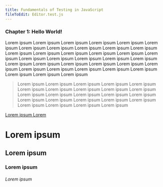 ```yaml
---
title: Fundamentals of Testing in JavaScript
fileToEdit: Editor.test.js
---
```


### Chapter 1: Hello World!

Lorem ipsum Lorem ipsum Lorem ipsum Lorem ipsum Lorem ipsum Lorem ipsum Lorem ipsum Lorem ipsum Lorem ipsum Lorem ipsum Lorem ipsum Lorem ipsum Lorem ipsum Lorem ipsum Lorem ipsum Lorem ipsum Lorem ipsum Lorem ipsum Lorem ipsum Lorem ipsum Lorem ipsum Lorem ipsum Lorem ipsum Lorem ipsum Lorem ipsum Lorem ipsum Lorem ipsum Lorem ipsum Lorem ipsum Lorem ipsum Lorem ipsum Lorem ipsum Lorem ipsum Lorem ipsum Lorem ipsum Lorem ipsum

> Lorem ipsum Lorem ipsum Lorem ipsum Lorem ipsum Lorem ipsum Lorem ipsum Lorem ipsum Lorem ipsum Lorem ipsum Lorem ipsum Lorem ipsum Lorem ipsum Lorem ipsum Lorem ipsum Lorem ipsum Lorem ipsum Lorem ipsum Lorem ipsum Lorem ipsum Lorem ipsum Lorem ipsum Lorem ipsum Lorem ipsum Lorem ipsum

[Lorem ipsum Lorem](https://lorem.io)

# Lorem ipsum

## Lorem ipsum

### Lorem ipsum

###### Lorem ipsum
